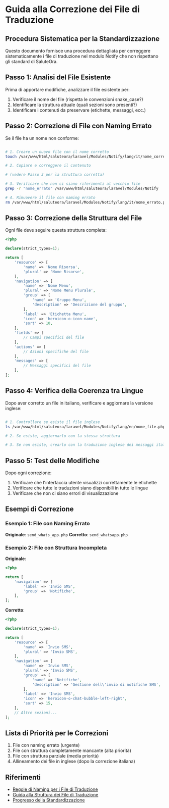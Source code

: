 # Guida alla Correzione dei File di Traduzione

## Procedura Sistematica per la Standardizzazione

Questo documento fornisce una procedura dettagliata per correggere sistematicamente i file di traduzione nel modulo Notify che non rispettano gli standard di SaluteOra.

## Passo 1: Analisi del File Esistente

Prima di apportare modifiche, analizzare il file esistente per:
1. Verificare il nome del file (rispetta le convenzioni snake_case?)
2. Identificare la struttura attuale (quali sezioni sono presenti?)
3. Identificare i contenuti da preservare (etichette, messaggi, ecc.)

## Passo 2: Correzione di File con Naming Errato

Se il file ha un nome non conforme:

```bash

# 1. Creare un nuovo file con il nome corretto
touch /var/www/html/saluteora/laravel/Modules/Notify/lang/it/nome_corretto.php

# 2. Copiare e correggere il contenuto

# (vedere Passo 3 per la struttura corretta)

# 3. Verificare che non ci siano riferimenti al vecchio file
grep -r "nome_errato" /var/www/html/saluteora/laravel/Modules/Notify

# 4. Rimuovere il file con naming errato
rm /var/www/html/saluteora/laravel/Modules/Notify/lang/it/nome_errato.php
```

## Passo 3: Correzione della Struttura del File

Ogni file deve seguire questa struttura completa:

```php
<?php

declare(strict_types=1);

return [
    'resource' => [
        'name' => 'Nome Risorsa',
        'plural' => 'Nome Risorse',
    ],
    'navigation' => [
        'name' => 'Nome Menu',
        'plural' => 'Nome Menu Plurale',
        'group' => [
            'name' => 'Gruppo Menu',
            'description' => 'Descrizione del gruppo',
        ],
        'label' => 'Etichetta Menu',
        'icon' => 'heroicon-o-icon-name',
        'sort' => 10,
    ],
    'fields' => [
        // Campi specifici del file
    ],
    'actions' => [
        // Azioni specifiche del file
    ],
    'messages' => [
        // Messaggi specifici del file
    ],
];
```

## Passo 4: Verifica della Coerenza tra Lingue

Dopo aver corretto un file in italiano, verificare e aggiornare la versione inglese:

```bash

# 1. Controllare se esiste il file inglese
ls /var/www/html/saluteora/laravel/Modules/Notify/lang/en/nome_file.php

# 2. Se esiste, aggiornarlo con la stessa struttura

# 3. Se non esiste, crearlo con la traduzione inglese dei messaggi italiani
```

## Passo 5: Test delle Modifiche

Dopo ogni correzione:

1. Verificare che l'interfaccia utente visualizzi correttamente le etichette
2. Verificare che tutte le traduzioni siano disponibili in tutte le lingue
3. Verificare che non ci siano errori di visualizzazione

## Esempi di Correzione

### Esempio 1: File con Naming Errato

**Originale**: `send_whats_app.php`
**Corretto**: `send_whatsapp.php`

### Esempio 2: File con Struttura Incompleta

**Originale**:
```php
<?php

return [
    'navigation' => [
        'label' => 'Invio SMS',
        'group' => 'Notifiche',
    ],
];
```

**Corretto**:
```php
<?php

declare(strict_types=1);

return [
    'resource' => [
        'name' => 'Invio SMS',
        'plural' => 'Invio SMS',
    ],
    'navigation' => [
        'name' => 'Invio SMS',
        'plural' => 'Invio SMS',
        'group' => [
            'name' => 'Notifiche',
            'description' => 'Gestione dell\'invio di notifiche SMS',
        ],
        'label' => 'Invio SMS',
        'icon' => 'heroicon-o-chat-bubble-left-right',
        'sort' => 15,
    ],
    // Altre sezioni...
];
```

## Lista di Priorità per le Correzioni

1. File con naming errato (urgente)
2. File con struttura completamente mancante (alta priorità)
3. File con struttura parziale (media priorità)
4. Allineamento dei file in inglese (dopo la correzione italiana)

## Riferimenti

- [Regole di Naming per i File di Traduzione](./TRANSLATION_FILE_NAMING_RULES.md)
- [Guida alla Struttura dei File di Traduzione](./TRANSLATION_FILE_STRUCTURE_GUIDE.md)
- [Progresso della Standardizzazione](./TRANSLATION_STANDARDS_PROGRESS.md)

